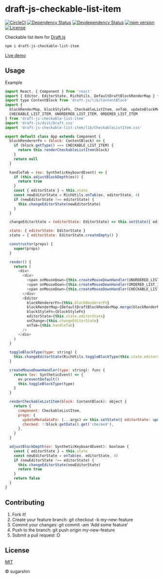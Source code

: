 # draft-js-checkable-list-item

[![CircleCI](https://circleci.com/gh/sugarshin/draft-js-checkable-list-item/tree/master.svg?style=svg&circle-token=b4cb74ab6a5a470fd7a6752d755ecb271db448e5)](https://circleci.com/gh/sugarshin/draft-js-checkable-list-item/tree/master)
[![Dependency Status][david-image]][david-url]
[![Devdependency Status][david-dev-image]][david-dev-url]
[![npm version][npm-image]][npm-url]
[![License][license-image]][license-url]

Checkable list item for [Draft.js](https://github.com/facebook/draft-js)

```sh
npm i draft-js-checkable-list-item
```

[Live demo](https://sugarshin.github.io/draft-js-checkable-list-item/)

## Usage

Example

```js
import React, { Component } from 'react'
import { Editor, EditorState, RichUtils, DefaultDraftBlockRenderMap } from 'draft-js'
import type ContentBlock from 'draft-js/lib/ContentBlock'
import {
  blockRenderMap, blockStyleFn, CheckableListItem, onTab, updateBlockMetadata,
  CHECKABLE_LIST_ITEM, UNORDERED_LIST_ITEM, ORDERED_LIST_ITEM
} from 'draft-js-checkable-list-item'
import 'draft-js/dist/Draft.css'
import 'draft-js-checkable-list-item/lib/CheckableListItem.css'

export default class App extends Component {
  blockRendererFn = (block: ContentBlock) => {
    if (block.getType() === CHECKABLE_LIST_ITEM) {
      return this.renderCheckableListItem(block)
    }
    return null
  }

  handleTab = (ev: SyntheticKeyboardEvent) => {
    if (this.adjustBlockDepth(ev)) {
      return true
    }
    const { editorState } = this.state
    const newEditorState = RichUtils.onTab(ev, editorState, 4)
    if (newEditorState !== editorState) {
      this.changeEditorState(newEditorState)
    }
  }

  changeEditorState = (editorState: EditorState) => this.setState({ editorState })

  state: { editorState: EditorState }
  state = { editorState: EditorState.createEmpty() }

  constructor(props) {
    super(props)
  }

  render() {
    return (
      <div>
        <div>
          <span onMouseDown={this.createMouseDownHandler(UNORDERED_LIST_ITEM)}>UL</span>
          <span onMouseDown={this.createMouseDownHandler(ORDERED_LIST_ITEM)}>OL</span>
          <span onMouseDown={this.createMouseDownHandler(CHECKABLE_LIST_ITEM)}>✔</span>
        </div>
        <Editor
          blockRendererFn={this.blockRendererFn}
          blockRenderMap={DefaultDraftBlockRenderMap.merge(blockRenderMap)}
          blockStyleFn={blockStyleFn}
          editorState={this.state.editorState}
          onChange={this.changeEditorState}
          onTab={this.handleTab}
        />
      </div>
    )
  }

  toggleBlockType(type: string) {
    this.changeEditorState(RichUtils.toggleBlockType(this.state.editorState, type))
  }

  createMouseDownHandler(type: string): func {
    return (ev: SyntheticEvent) => {
      ev.preventDefault()
      this.toggleBlockType(type)
    }
  }

  renderCheckableListItem(block: ContentBlock): object {
    return {
      component: CheckableListItem,
      props: {
        updateMetadataFn: (...args) => this.setState({ editorState: updateBlockMetadata(this.state.editorState, ...args) }),
        checked: !!block.getData().get('checked'),
      },
    }
  }

  adjustBlockDepth(ev: SyntheticKeyboardEvent): boolean {
    const { editorState } = this.state
    const newEditorState = onTab(ev, editorState, 4)
    if (newEditorState !== editorState) {
      this.changeEditorState(newEditorState)
      return true
    }
    return false
  }
}
```

## Contributing

1. Fork it!
2. Create your feature branch: git checkout -b my-new-feature
3. Commit your changes: git commit -am 'Add some feature'
4. Push to the branch: git push origin my-new-feature
5. Submit a pull request :D

## License

[MIT][license-url]

© sugarshin

[npm-image]: https://img.shields.io/npm/v/draft-js-checkable-list-item.svg?style=flat-square
[npm-url]: https://www.npmjs.org/package/draft-js-checkable-list-item
[david-image]: https://david-dm.org/sugarshin/draft-js-checkable-list-item.svg?style=flat-square
[david-url]: https://david-dm.org/sugarshin/draft-js-checkable-list-item
[david-dev-image]: https://david-dm.org/sugarshin/draft-js-checkable-list-item/dev-status.svg?style=flat-square
[david-dev-url]: https://david-dm.org/sugarshin/draft-js-checkable-list-item#info=devDependencies
[license-image]: https://img.shields.io/:license-mit-blue.svg?style=flat-square
[license-url]: https://sugarshin.mit-license.org/
